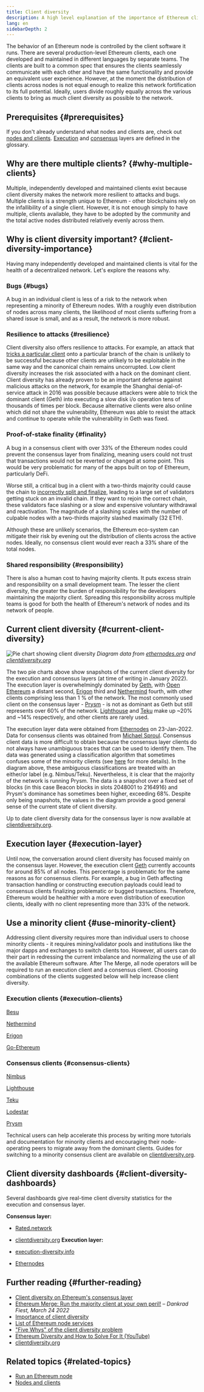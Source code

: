 ```yaml
---
title: Client diversity
description: A high level explanation of the importance of Ethereum client diversity.
lang: en
sidebarDepth: 2
---
```


The behavior of an Ethereum node is controlled by the client software it runs. There are several production-level Ethereum clients, each one developed and maintained in different languages by separate teams. The clients are built to a common spec that ensures the clients seamlessly communicate with each other and have the same functionality and provide an equivalent user experience. However, at the moment the distribution of clients across nodes is not equal enough to realize this network fortification to its full potential. Ideally, users divide roughly equally across the various clients to bring as much client diversity as possible to the network.

## Prerequisites {#prerequisites}

If you don't already understand what nodes and clients are, check out [nodes and clients](/developers/docs/nodes-and-clients/). [Execution](/glossary/#execution-layer) and [consensus](/glossary/#consensus-layer) layers are defined in the glossary.

## Why are there multiple clients? {#why-multiple-clients}

Multiple, independently developed and maintained clients exist because client diversity makes the network more resilient to attacks and bugs. Multiple clients is a strength unique to Ethereum - other blockchains rely on the infallibility of a single client. However, it is not enough simply to have multiple, clients available, they have to be adopted by the community and the total active nodes distributed relatively evenly across them.

## Why is client diversity important? {#client-diversity-importance}

Having many independently developed and maintained clients is vital for the health of a decentralized network. Let's explore the reasons why.

### Bugs {#bugs}

A bug in an individual client is less of a risk to the network when representing a minority of Ethereum nodes. With a roughly even distribution of nodes across many clients, the likelihood of most clients suffering from a shared issue is small, and as a result, the network is more robust.

### Resilience to attacks {#resilience}

Client diversity also offers resilience to attacks. For example, an attack that [tricks a particular client](https://twitter.com/vdWijden/status/1437712249926393858) onto a particular branch of the chain is unlikely to be successful because other clients are unlikely to be exploitable in the same way and the canonical chain remains uncorrupted. Low client diversity increases the risk associated with a hack on the dominant client. Client diversity has already proven to be an important defense against malicious attacks on the network, for example the Shanghai denial-of-service attack in 2016 was possible because attackers were able to trick the dominant client (Geth) into executing a slow disk i/o operation tens of thousands of times per block. Because alternative clients were also online which did not share the vulnerability, Ethereum was able to resist the attack and continue to operate while the vulnerability in Geth was fixed.

### Proof-of-stake finality {#finality}

A bug in a consensus client with over 33% of the Ethereum nodes could prevent the consensus layer from finalizing, meaning users could not trust that transactions would not be reverted or changed at some point. This would be very problematic for many of the apps built on top of Ethereum, particularly DeFi.

<Emoji text="🚨" me="1rem" /> Worse still, a critical bug in a client with a two-thirds majority could cause the chain to <a href="https://www.symphonious.net/2021/09/23/what-happens-if-beacon-chain-consensus-fails/" target="_blank">incorrectly split and finalize</a>, leading to a large set of validators getting stuck on an invalid chain. If they want to rejoin the correct chain, these validators face slashing or a slow and expensive voluntary withdrawal and reactivation. The magnitude of a slashing scales with the number of culpable nodes with a two-thirds majority slashed maximally (32 ETH).

Although these are unlikely scenarios, the Ethereum eco-system can mitigate their risk by evening out the distribution of clients across the active nodes. Ideally, no consensus client would ever reach a 33% share of the total nodes.

### Shared responsibility {#responsibility}

There is also a human cost to having majority clients. It puts excess strain and responsibility on a small development team. The lesser the client diversity, the greater the burden of responsibility for the developers maintaining the majority client. Spreading this responsibility across multiple teams is good for both the health of Ethereum's network of nodes and its network of people.

## Current client diversity {#current-client-diversity}

![Pie chart showing client diversity](./client-diversity.png)
_Diagram data from [ethernodes.org](https://ethernodes.org) and [clientdiversity.org](https://clientdiversity.org/)_

The two pie charts above show snapshots of the current client diversity for the execution and consensus layers (at time of writing in January 2022). The execution layer is overwhelmingly dominated by [Geth](https://geth.ethereum.org/), with [Open Ethereum](https://openethereum.github.io/) a distant second, [Erigon](https://github.com/ledgerwatch/erigon) third and [Nethermind](https://nethermind.io/) fourth, with other clients comprising less than 1 % of the network. The most commonly used client on the consensus layer - [Prysm](https://prysmaticlabs.com/#projects) - is not as dominant as Geth but still represents over 60% of the network. [Lighthouse](https://lighthouse.sigmaprime.io/) and [Teku](https://consensys.net/knowledge-base/ethereum-2/teku/) make up ~20% and ~14% respectively, and other clients are rarely used.

The execution layer data were obtained from [Ethernodes](https://ethernodes.org) on 23-Jan-2022. Data for consensus clients was obtained from [Michael Sproul](https://github.com/sigp/blockprint). Consensus client data is more difficult to obtain because the consensus layer clients do not always have unambiguous traces that can be used to identify them. The data was generated using a classification algorithm that sometimes confuses some of the minority clients (see [here](https://twitter.com/sproulM_/status/1440512518242197516) for more details). In the diagram above, these ambiguous classifications are treated with an either/or label (e.g. Nimbus/Teku). Nevertheless, it is clear that the majority of the network is running Prysm. The data is a snapshot over a fixed set of blocks (in this case Beacon blocks in slots 2048001 to 2164916) and Prysm's dominance has sometimes been higher, exceeding 68%. Despite only being snapshots, the values in the diagram provide a good general sense of the current state of client diversity.

Up to date client diversity data for the consensus layer is now available at [clientdiversity.org](https://clientdiversity.org/).

## Execution layer {#execution-layer}

Until now, the conversation around client diversity has focused mainly on the consensus layer. However, the execution client [Geth](https://geth.ethereum.org) currently accounts for around 85% of all nodes. This percentage is problematic for the same reasons as for consensus clients. For example, a bug in Geth affecting transaction handling or constructing execution payloads could lead to consensus clients finalizing problematic or bugged transactions. Therefore, Ethereum would be healthier with a more even distribution of execution clients, ideally with no client representing more than 33% of the network.

## Use a minority client {#use-minority-client}

Addressing client diversity requires more than individual users to choose minority clients - it requires mining/validator pools and institutions like the major dapps and exchanges to switch clients too. However, all users can do their part in redressing the current imbalance and normalizing the use of all the available Ethereum software. After The Merge, all node operators will be required to run an execution client and a consensus client. Choosing combinations of the clients suggested below will help increase client diversity.

### Execution clients {#execution-clients}

[Besu](https://www.hyperledger.org/use/besu)

[Nethermind](https://downloads.nethermind.io/)

[Erigon](https://github.com/ledgerwatch/erigon)

[Go-Ethereum](https://geth.ethereum.org/)

### Consensus clients {#consensus-clients}

[Nimbus](https://nimbus.team/)

[Lighthouse](https://github.com/sigp/lighthouse)

[Teku](https://consensys.net/knowledge-base/ethereum-2/teku/)

[Lodestar](https://github.com/ChainSafe/lodestar)

[Prysm](https://docs.prylabs.network/docs/getting-started)

Technical users can help accelerate this process by writing more tutorials and documentation for minority clients and encouraging their node-operating peers to migrate away from the dominant clients. Guides for switching to a minority consensus client are available on [clientdiversity.org](https://clientdiversity.org/).

## Client diversity dashboards {#client-diversity-dashboards}

Several dashboards give real-time client diversity statistics for the execution and consensus layer.

**Consensus layer:**

- [Rated.network](https://www.rated.network/)
- [clientdiversity.org](https://clientdiversity.org/)
  **Execution layer:**

- [execution-diversity.info](https://execution-diversity.info/)
- [Ethernodes](https://ethernodes.org/)

## Further reading {#further-reading}

- [Client diversity on Ethereum's consensus layer](https://mirror.xyz/jmcook.eth/S7ONEka_0RgtKTZ3-dakPmAHQNPvuj15nh0YGKPFriA)
- [Ethereum Merge: Run the majority client at your own peril!](https://dankradfeist.de/ethereum/2022/03/24/run-the-majority-client-at-your-own-peril.html) – _Dankrad Fiest, March 24 2022_
- [Importance of client diversity](https://our.status.im/the-importance-of-client-diversity/)
- [List of Ethereum node services](https://ethereumnodes.com/)
- ["Five Whys" of the client diversity problem](https://notes.ethereum.org/@afhGjrKfTKmksTOtqhB9RQ/BJGj7uh08)
- [Ethereum Diversity and How to Solve For It (YouTube)](https://www.youtube.com/watch?v=1hZgCaiqwfU)
- [clientdiversity.org](https://clientdiversity.org/)

## Related topics {#related-topics}

- [Run an Ethereum node](/run-a-node/)
- [Nodes and clients](/developers/docs/nodes-and-clients/)
